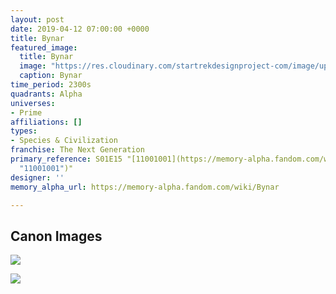 ```yaml
---
layout: post
date: 2019-04-12 07:00:00 +0000
title: Bynar
featured_image:
  title: Bynar
  image: "https://res.cloudinary.com/startrekdesignproject-com/image/upload/v1555356295/Bynar-a.png"
  caption: Bynar
time_period: 2300s
quadrants: Alpha
universes:
- Prime
affiliations: []
types:
- Species & Civilization
franchise: The Next Generation
primary_reference: S01E15 "[11001001](https://memory-alpha.fandom.com/wiki/11001001
  "11001001")"
designer: ''
memory_alpha_url: https://memory-alpha.fandom.com/wiki/Bynar

---
```

## Canon Images

![](https://res.cloudinary.com/startrekdesignproject-com/image/upload/v1555114450/Bynar1.jpg)

![](https://res.cloudinary.com/startrekdesignproject-com/image/upload/v1555114450/Bynar2.jpg)